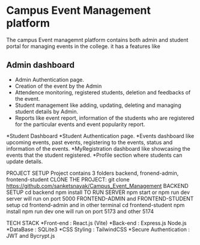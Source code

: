 # Campus Event Management platform

The campus Event managemnt platform contains both admin and student portal for managing events in the college. it has a features like

## Admin dashboard
- Admin Authentication page.
- Creation of the event by the Admin
- Attendence monitoring, registered students, deletion and feedbacks of the event.
- Student management like adding, updating, deleting and managing student details by Admin.
- Reports like event report, information of the students who are registered for the particular events and event popularity report.

*Student Dashboard
*Student Authentication page.
*Events dashboard like upcoming events, past events, registering to the events, status and information of the events.
*MyRegistration dashboard like showcasing the events that the student registered.
*Profile section where students can update details.

PROJECT SETUP
Project contains 3 folders backend, fronend-admin, frontend-student
CLONE THE PROJECT:
git clone https://github.com/sanketsnayak/Campus_Event_Management
BACKEND SETUP
cd backend
npm install
TO RUN SERVER
npm start or npm run dev
server will run on port 5000
FRONTEND-ADMIN and FRONTEND-STUDENT setup
cd frontend-admin and in other terminal cd frontend-student
npm install
npm run dev
one will run on port 5173 and other 5174

TECH STACK
*Front-end : React.js (Vite)
*Back-end : Express.js Node.js
*DataBase : SQLite3
*CSS Styling : TailwindCSS
*Secure Authentication : JWT and Bycrypt.js
